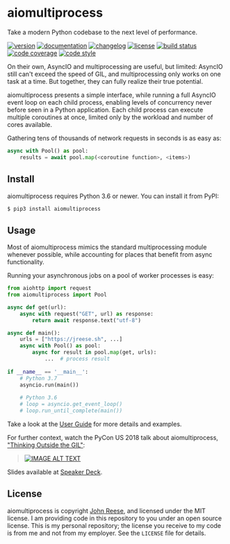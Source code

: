 aiomultiprocess
===============

Take a modern Python codebase to the next level of performance.

[![version](https://img.shields.io/pypi/v/aiomultiprocess.svg)](https://pypi.org/project/aiomultiprocess)
[![documentation](https://readthedocs.org/projects/aiosqlite/badge/?version=latest)](https://aiomultiprocess.omnilib.dev)
[![changelog](https://img.shields.io/badge/change-log-blue)](https://aiomultiprocess.omnilib.dev/en/latest/changelog.html)
[![license](https://img.shields.io/pypi/l/aiomultiprocess.svg)](https://github.com/omnilib/aiomultiprocess/blob/master/LICENSE)
[![build status](https://github.com/omnilib/aiomultiprocess/workflows/Build/badge.svg)](https://github.com/omnilib/aiomultiprocess/actions)
[![code coverage](https://img.shields.io/codecov/c/gh/omnilib/aiomultiprocess)](https://codecov.io/gh/omnilib/aiomultiprocess)
[![code style](https://img.shields.io/badge/code%20style-black-000000.svg)](https://github.com/ambv/black)

On their own, AsyncIO and multiprocessing are useful, but limited:
AsyncIO still can't exceed the speed of GIL, and multiprocessing only works on
one task at a time.  But together, they can fully realize their true potential.

aiomultiprocess presents a simple interface, while running a full AsyncIO event
loop on each child process, enabling levels of concurrency never before seen
in a Python application.  Each child process can execute multiple coroutines
at once, limited only by the workload and number of cores available.

Gathering tens of thousands of network requests in seconds is as easy as:

```python
async with Pool() as pool:
    results = await pool.map(<coroutine function>, <items>)
```

Install
-------

aiomultiprocess requires Python 3.6 or newer.
You can install it from PyPI:

```bash
$ pip3 install aiomultiprocess
```


Usage
-----

Most of aiomultiprocess mimics the standard multiprocessing module whenever
possible, while accounting for places that benefit from async functionality.

Running your asynchronous jobs on a pool of worker processes is easy:

```python
from aiohttp import request
from aiomultiprocess import Pool

async def get(url):
    async with request("GET", url) as response:
        return await response.text("utf-8")

async def main():
    urls = ["https://jreese.sh", ...]
    async with Pool() as pool:
        async for result in pool.map(get, urls):
            ...  # process result
            
if __name__ == '__main__':
    # Python 3.7
    asyncio.run(main())
    
    # Python 3.6
    # loop = asyncio.get_event_loop()
    # loop.run_until_complete(main())
```

Take a look at the [User Guide][] for more details and examples.

For further context, watch the PyCon US 2018 talk about aiomultiprocess,
["Thinking Outside the GIL"][pycon-2018]:

> [![IMAGE ALT TEXT](http://img.youtube.com/vi/0kXaLh8Fz3k/0.jpg)](http://www.youtube.com/watch?v=0kXaLh8Fz3k "PyCon 2018 - John Reese - Thinking Outside the GIL with AsyncIO and Multiprocessing")

Slides available at [Speaker Deck](https://speakerdeck.com/jreese/thinking-outside-the-gil-2).


License
-------

aiomultiprocess is copyright [John Reese](https://jreese.sh), and licensed under
the MIT license.  I am providing code in this repository to you under an open
source license.  This is my personal repository; the license you receive to
my code is from me and not from my employer. See the `LICENSE` file for details.


[User Guide]: https://aiomultiprocess.omnilib.dev/en/latest/guide.html
[pycon-2018]: https://www.youtube.com/watch?v=0kXaLh8Fz3k

